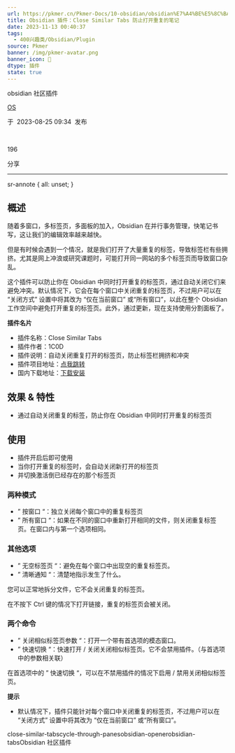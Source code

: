 ```yaml
---
url: https://pkmer.cn/Pkmer-Docs/10-obsidian/obsidian%E7%A4%BE%E5%8C%BA%E6%8F%92%E4%BB%B6/close-similar-tabs/
title: Obsidian 插件：Close Similar Tabs 防止打开重复的笔记
date: 2023-11-13 00:40:37
tags:
  - 400兴趣类/Obsidian/Plugin
source: Pkmer
banner: /img/pkmer-avatar.png
banner_icon: 🔖
dtype: 插件
state: true
---
```

<div class="menu-toggle"> <SidebarToggle client:idle ></SidebarToggle> </div>

obsidian 社区插件

[OS](https://pkmer.cn/authors/os)

于  2023-08-25 09:34  发布

 

196

分享

* * *

sr-annote { all: unset; }

## 概述

随着多窗口，多标签页，多面板的加入，Obsidian 在并行事务管理，快笔记书写，这让我们的编辑效率越来越快。

但是有时候会遇到一个情况，就是我们打开了大量重复的标签，导致标签栏有些拥挤。尤其是网上冲浪或研究课题时，可能打开同一网站的多个标签页而导致窗口杂乱。

这个插件可以防止你在 Obsidian 中同时打开重复的标签页，通过自动关闭它们来避免冲突。默认情况下，它会在每个窗口中关闭重复的标签页，不过用户可以在 “关闭方式” 设置中将其改为 “仅在当前窗口” 或“所有窗口”，以此在整个 Obsidian 工作空间中避免打开重复的标签页。此外，通过更新，现在支持使用分割面板了。

**插件名片**

*   插件名称：Close Similar Tabs
*   插件作者：1C0D
*   插件说明：自动关闭重复打开的标签页，防止标签栏拥挤和冲突
*   插件项目地址：[点我跳转](https://github.com/1C0D/Obsidian-Close-Similar-Tabs)
*   国内下载地址：[下载安装](https://pkmer.cn/products/plugin/pluginMarket/?close-similar-tabs)

## 效果 & 特性

*   通过自动关闭重复的标签，防止你在 Obsidian 中同时打开重复的标签页

## 使用

*   插件开启后即可使用
*   当你打开重复的标签时，会自动关闭新打开的标签页
*   并切换激活倒已经存在的那个标签页

### 两种模式

*   ” 按窗口 “：独立关闭每个窗口中的重复标签页
*   ” 所有窗口 “：如果在不同的窗口中重新打开相同的文件，则关闭重复标签页。在窗口内与第一个选项相同。

### 其他选项

*   ” 无空标签页 “：避免在每个窗口中出现空的重复标签页。
*   ” 清晰通知 “：清楚地指示发生了什么。

您可以正常地拆分文件，它不会关闭重复的标签页。

在不按下 Ctrl 键的情况下打开链接，重复的标签页会被关闭。

### 两个命令

*   ” 关闭相似标签页参数 “：打开一个带有首选项的模态窗口。
*   ” 快速切换 “：快速打开 / 关闭关闭相似标签页。它不会禁用插件。（与首选项中的参数相关联）

在首选项中的 ” 快速切换 “，可以在不禁用插件的情况下启用 / 禁用关闭相似标签页。

**提示**

*   默认情况下，插件只能针对每个窗口中关闭重复的标签页，不过用户可以在 “关闭方式” 设置中将其改为 “仅在当前窗口” 或“所有窗口”。

close-similar-tabscycle-through-panesobsidian-openerobsidian-tabsObsidian 社区插件